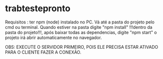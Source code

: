 # trabtestepronto

Requisitos : ter npm (node) instalado no PC. Vá até a pasta do projeto pelo cmd ou terminal. 
Quando estiver na pasta digite "npm install" !!!dentro da pasta do projeto!!!, após baixar todas as dependencias, 
digite "npm start" o projeto irá abrir automaticamente no navegador.

OBS: EXECUTE O SERVIDOR PRIMEIRO, POIS ELE PRECISA ESTAR ATIVADO PARA O CLIENTE FAZER A CONEXÃO.
